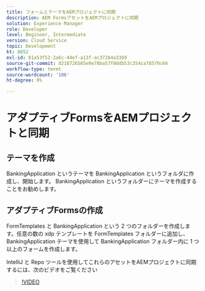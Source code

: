 ```yaml
---
title: フォームとテーマをAEMプロジェクトに同期
description: AEM FormsアセットをAEMプロジェクトに同期
solution: Experience Manager
role: Developer
level: Beginner, Intermediate
version: Cloud Service
topic: Development
kt: 8852
exl-id: 81a53f52-2a6c-44ef-a13f-ac372b4a33b9
source-git-commit: d218726565e0e78ba57f0ddb53c354ca78570c66
workflow-type: tm+mt
source-wordcount: '106'
ht-degree: 0%

---
```


# アダプティブFormsをAEMプロジェクトと同期

## テーマを作成

BankingApplication というテーマを BankingApplication というフォルダに作成し、開始します。 BankingApplication というフォルダーにテーマを作成することをお勧めします。

## アダプティブFormsの作成

FormTemplates と BankingApplication という 2 つのフォルダーを作成します。任意の数の xdp テンプレートを FormTemplates フォルダーに追加し、BankingApplication テーマを使用して BankingApplication フォルダー内に 1 つ以上のフォームを作成します。

IntelliJ と Repo ツールを使用してこれらのアセットをAEMプロジェクトに同期するには、次のビデオをご覧ください

>[!VIDEO](https://video.tv.adobe.com/v/336937?quality=12&learn=on)
